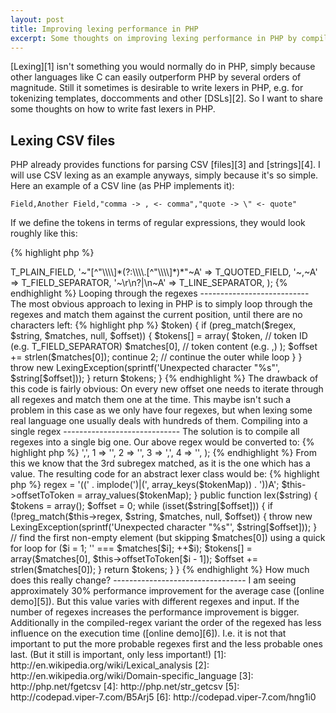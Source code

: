 ```yaml
---
layout: post
title: Improving lexing performance in PHP
excerpt: Some thoughts on improving lexing performance in PHP by compiling the individual token regexes into one big super-regex.
---
```

[Lexing][1] isn't something you would normally do in PHP, simply because other languages like C can
easily outperform PHP by several orders of magnitude. Still it sometimes is desirable to write
lexers in PHP, e.g. for tokenizing templates, doccomments and other [DSLs][2]. So I want to share
some thoughts on how to write fast lexers in PHP.

Lexing CSV files
----------------

PHP already provides functions for parsing CSV [files][3] and [strings][4]. I will use CSV lexing as
an example anyways, simply because it's so simple. Here an example of a CSV line (as PHP implements
it):

    Field,Another Field,"comma -> , <- comma","quote -> \" <- quote"

If we define the tokens in terms of regular expressions, they would look roughly like this:

{% highlight php %}
<?php
$tokenMap = array(
    '~[^",\r\n]+~A'                     => T_PLAIN_FIELD,
    '~"[^"\\\\]*(?:\\\\.[^"\\\\]*)*"~A' => T_QUOTED_FIELD,
    '~,~A'                              => T_FIELD_SEPARATOR,
    '~\r\n?|\n~A'                       => T_LINE_SEPARATOR,
);
{% endhighlight %}

Looping through the regexes
---------------------------

The most obvious approach to lexing in PHP is to simply loop through the regexes and match them
against the current position, until there are no characters left:

{% highlight php %}
<?php
function lex($string, array $tokenMap) {
    $tokens = array();

    $offset = 0; // current offset in string
    while (isset($string[$offset])) { // loop as long as we aren't at the end of the string
        foreach ($tokenMap as $regex => $token) {
            if (preg_match($regex, $string, $matches, null, $offset)) {
                $tokens[] = array(
                    $token,      // token ID      (e.g. T_FIELD_SEPARATOR)
                    $matches[0], // token content (e.g. ,)
                );
                $offset += strlen($matches[0]);
                continue 2; // continue the outer while loop
            }
        }

        throw new LexingException(sprintf('Unexpected character "%s"', $string[$offset]));
    }

    return $tokens;
}
{% endhighlight %}

The drawback of this code is fairly obvious: On every new offset one needs to iterate through all
regexes and match them one at the time. This maybe isn't such a problem in this case as we only have
four regexes, but when lexing some real language one usually deals with hundreds of them.

Compiling into a single regex
-----------------------------

The solution is to compile all regexes into a single big one. Our above regex would be converted to:

{% highlight php %}
<?php
$regex = '~
    ([^",\r\n]+)
  | ("[^"\\\\]*(?:\\\\.[^"\\\\]*)*")
  | (,)
  | (\r\n?|\n)
~xA';
{% endhighlight %}

But how can we use this? How can we know which of the four subregexes matched the string? Simple: As
all the subregexes are enclosed in parenthesis they are capturing groups. So our `$matches` array
will contain the matched string at position `[0]` and at the position of the matched subregex. All
other groups will be empty.

An example: If the regex matched the `,` subregex, we would get this `$matches` array:

{% highlight php %}
<?php
array(
    0 => ',',
    1 => '',
    2 => '',
    3 => ',',
    4 => '',
);
{% endhighlight %}

From this we know that the 3rd subregex matched, as it is the one which has a value.

The resulting code for an abstract lexer class would be:

{% highlight php %}
<?php
class Lexer {
    protected $regex;
    protected $offsetToToken;

    public function __construct(array $tokenMap) {
        $this->regex = '((' . implode(')|(', array_keys($tokenMap)) . '))A';
        $this->offsetToToken = array_values($tokenMap);
    }

    public function lex($string) {
        $tokens = array();

        $offset = 0;
        while (isset($string[$offset])) {
            if (!preg_match($this->regex, $string, $matches, null, $offset)) {
                throw new LexingException(sprintf('Unexpected character "%s"', $string[$offset]));
            }

            // find the first non-empty element (but skipping $matches[0]) using a quick for loop
            for ($i = 1; '' === $matches[$i]; ++$i);

            $tokens[] = array($matches[0], $this->offsetToToken[$i - 1]);

            $offset += strlen($matches[0]);
        }

        return $tokens;
    }
}
{% endhighlight %}

How much does this really change?
---------------------------------

I am seeing approximately 30% performance improvement for the average case ([online demo][5]). But
this value varies with different regexes and input. If the number of regexes increases the
performance improvement is bigger. Additionally in the compiled-regex variant the order of the
regexed has less influence on the execution time ([online demo][6]). I.e. it is not that important
to put the more probable regexes first and the less probable ones last. (But it still is important,
only less important!)

  [1]: http://en.wikipedia.org/wiki/Lexical_analysis
  [2]: http://en.wikipedia.org/wiki/Domain-specific_language
  [3]: http://php.net/fgetcsv
  [4]: http://php.net/str_getcsv
  [5]: http://codepad.viper-7.com/B5Arj5
  [6]: http://codepad.viper-7.com/hng1i0